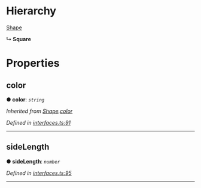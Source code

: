

# Hierarchy

 [Shape](_interfaces_.interfaces.shape.md)

**↳ Square**

# Properties

<a id="color"></a>

##  color

**● color**: *`string`*

*Inherited from [Shape](_interfaces_.interfaces.shape.md).[color](_interfaces_.interfaces.shape.md#color)*

*Defined in [interfaces.ts:91](https://github.com/tgreyuk/typedoc-plugin-markdown/blob/master/test/src/interfaces.ts#L91)*

___
<a id="sidelength"></a>

##  sideLength

**● sideLength**: *`number`*

*Defined in [interfaces.ts:95](https://github.com/tgreyuk/typedoc-plugin-markdown/blob/master/test/src/interfaces.ts#L95)*

___

